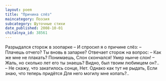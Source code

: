 ```yaml
---
layout: poem
title: "Причина слёз"
maincategory: Поэзия
subcategory: Шуточные стихи
date_published: 2008-10-01
chitalnya_id: 38561
---
```




Разрыдался сторож в зоопарке –
И спросил я о причине слёз:
– Плачешь отчего? Ты вновь в запарке?
Отвечает сторож на вопрос:
– Как же мне не плакать? Понимаешь,
Слон скончался! Умер нынче слон!
– Жаль, но сколько лет его ты знаешь?
Видно, был твоим любимцем он?..
– Не скажу, что закатилось сонце,
Нет. Однако как тут не рыдать,
Если знаю, что теперь придётся
Для него могилу мне копать?..






